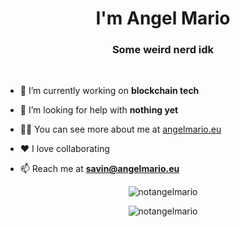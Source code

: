 <h1 align="center">I'm Angel Mario</h1>
<h3 align="center">Some weird nerd idk</h3>

<br/>

- 🔭 I’m currently working on **blockchain tech**

- 🤝 I’m looking for help with **nothing yet**

- 👨‍💻 You can see more about me at [angelmario.eu](https://angelmario.eu)

- ❤️ I love collaborating

- 📫 Reach me at **savin@angelmario.eu**

<p align="center"><img align="center" src="https://github-readme-stats.vercel.app/api/top-langs?username=notangelmario&show_icons=true&locale=en&layout=compact" alt="notangelmario" /></p>
<p align="center"><img align="center" src="https://github-readme-stats.vercel.app/api?username=notangelmario&show_icons=true&locale=en" alt="notangelmario" /></p>

